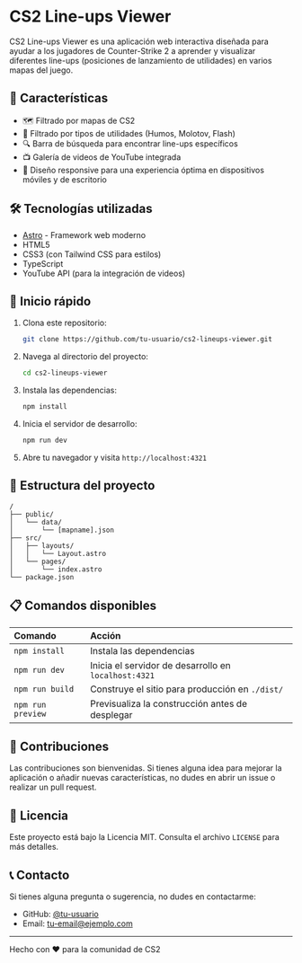 # CS2 Line-ups Viewer

CS2 Line-ups Viewer es una aplicación web interactiva diseñada para ayudar a los jugadores de Counter-Strike 2 a aprender y visualizar diferentes line-ups (posiciones de lanzamiento de utilidades) en varios mapas del juego.

## 🌟 Características

- 🗺️ Filtrado por mapas de CS2
- 🧨 Filtrado por tipos de utilidades (Humos, Molotov, Flash)
- 🔍 Barra de búsqueda para encontrar line-ups específicos
- 📺 Galería de videos de YouTube integrada
- 📱 Diseño responsive para una experiencia óptima en dispositivos móviles y de escritorio

## 🛠️ Tecnologías utilizadas

- [Astro](https://astro.build) - Framework web moderno
- HTML5
- CSS3 (con Tailwind CSS para estilos)
- TypeScript
- YouTube API (para la integración de videos)

## 🚀 Inicio rápido

1. Clona este repositorio:
   ```bash
   git clone https://github.com/tu-usuario/cs2-lineups-viewer.git
   ```

2. Navega al directorio del proyecto:
   ```bash
   cd cs2-lineups-viewer
   ```

3. Instala las dependencias:
   ```bash
   npm install
   ```

4. Inicia el servidor de desarrollo:
   ```bash
   npm run dev
   ```

5. Abre tu navegador y visita `http://localhost:4321`

## 📁 Estructura del proyecto

```
/
├── public/
│   └── data/
│       └── [mapname].json
├── src/
│   ├── layouts/
│   │   └── Layout.astro
│   └── pages/
│       └── index.astro
└── package.json
```

## 📋 Comandos disponibles

| Comando                   | Acción                                           |
| :------------------------ | :----------------------------------------------- |
| `npm install`             | Instala las dependencias                         |
| `npm run dev`             | Inicia el servidor de desarrollo en `localhost:4321` |
| `npm run build`           | Construye el sitio para producción en `./dist/`  |
| `npm run preview`         | Previsualiza la construcción antes de desplegar  |

## 🤝 Contribuciones

Las contribuciones son bienvenidas. Si tienes alguna idea para mejorar la aplicación o añadir nuevas características, no dudes en abrir un issue o realizar un pull request.

## 📄 Licencia

Este proyecto está bajo la Licencia MIT. Consulta el archivo `LICENSE` para más detalles.

## 📞 Contacto

Si tienes alguna pregunta o sugerencia, no dudes en contactarme:

- GitHub: [@tu-usuario](https://github.com/tu-usuario)
- Email: tu-email@ejemplo.com

---

Hecho con ❤️ para la comunidad de CS2
